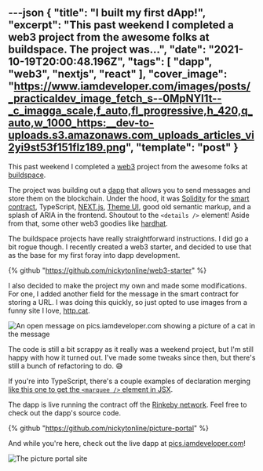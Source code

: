 ---json
{
  "title": "I built my first dApp!",
  "excerpt": "This past weekend I completed a web3 project from the awesome folks at buildspace.  The project was...",
  "date": "2021-10-19T20:00:48.196Z",
  "tags": [
    "dapp",
    "web3",
    "nextjs",
    "react"
  ],
  "cover_image": "https://www.iamdeveloper.com/images/posts/_practicaldev_image_fetch_s--0MpNYl1t--_c_imagga_scale,f_auto,fl_progressive,h_420,q_auto,w_1000_https:__dev-to-uploads.s3.amazonaws.com_uploads_articles_vi2yi9st53f151flz189.png",
  "template": "post"
}
---

This past weekend I completed a [web3](https://www.freecodecamp.org/news/what-is-web3/) project from the awesome folks at [buildspace](https://buildspace.so).

The project was building out a [dapp](https://ethereum.org/en/developers/docs/dapps/) that allows you to send messages and store them on the blockchain. Under the hood, it was [Solidity](https://github.com/ethereum/solidity) for the [smart contract](https://ethereum.org/en/developers/docs/smart-contracts/), TypeScript, [NEXT.js](https://nextjs.org/), [Theme UI](https://theme-ui.com/), good old semantic markup, and a splash of ARIA in the frontend. Shoutout to the `<details />` element! Aside from that, some other web3 goodies like [hardhat](https://hardhat.org).

The buildspace projects have really straightforward instructions. I did go a bit rogue though. I recently created a web3 starter, and decided to use that as the base for my first foray into dapp development.

{% github "https://github.com/nickytonline/web3-starter" %}

I also decided to make the project my own and made some modifications. For one, I added another field for the message in the smart contract for storing a URL. I was doing this quickly, so just opted to use images from a funny site I love, [http.cat](https://http.cat).

![An open message on pics.iamdeveloper.com showing a picture of a cat in the message](https://www.iamdeveloper.com/images/posts/_uploads_articles_5en7a1fzcyrmikyjmj9k.png)
 
The code is still a bit scrappy as it really was a weekend project, but I'm still happy with how it turned out. I've made some tweaks since then, but there's still a bunch of refactoring to do. 😅

If you're into TypeScript, there's a couple examples of declaration merging [like this one to get the `<marquee />` element in JSX](https://github.com/nickytonline/picture-portal/blob/main/@types/global.d.ts#L3-L10).

The dapp is live running the contract off the [Rinkeby network](https://www.rinkeby.io/). Feel free to check out the dapp's source code.

{% github "https://github.com/nickytonline/picture-portal" %}

And while you're here, check out the live dapp at [pics.iamdeveloper.com](https://pics.iamdeveloper.com)!

![The picture portal site](https://www.iamdeveloper.com/images/posts/_uploads_articles_vsmhsmo18sfdtji14ydw.png)
